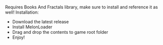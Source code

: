 Requires Books And Fractals library, make sure to install and reference it as well!
Installation:
- Download the latest release
- Install MelonLoader
- Drag and drop the contents to game root folder
- Enjoy!
